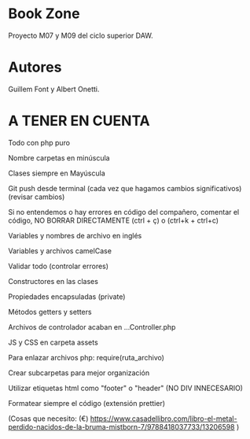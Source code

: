 # Book Zone
Proyecto M07 y M09 del ciclo superior DAW.

# Autores
Guillem Font y Albert Onetti.

# A TENER EN CUENTA

Todo con php puro

Nombre carpetas en minúscula

Clases siempre en Mayúscula

Git push desde terminal (cada vez que hagamos cambios significativos) (revisar cambios)

Si no entendemos o hay errores en código del compañero, comentar el código, NO BORRAR DIRECTAMENTE (ctrl + ç) o (ctrl+k + ctrl+c)

Variables y nombres de archivo en inglés

Variables y archivos camelCase

Validar todo (controlar errores)

Constructores en las clases

Propiedades encapsuladas (private)

Métodos getters y setters

Archivos de controlador acaban en ...Controller.php

JS y CSS en carpeta assets

Para enlazar archivos php: require(ruta_archivo)

Crear subcarpetas para mejor organización

Utilizar etiquetas html como "footer" o "header" (NO DIV INNECESARIO)

Formatear siempre el código (extensión prettier)



(Cosas que necesito:
(€) 
https://www.casadellibro.com/libro-el-metal-perdido-nacidos-de-la-bruma-mistborn-7/9788418037733/13206598
)